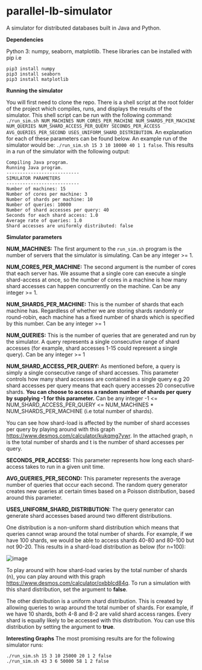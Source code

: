 # parallel-lb-simulator
A simulator for distributed databases built in Java and Python. 

**Dependencies**

Python 3: numpy, seaborn, matplotlib.
These libraries can be installed with pip i.e 
```
pip3 install numpy
pip3 install seaborn
pip3 install matplotlib
```

**Running the simulator**

You will first need to clone the repo. There is a shell script at the root folder of the project which compiles, runs, and displays the results of the simulator. This shell script can be run with the following command:
```./run_sim.sh NUM_MACHINES NUM_CORES_PER_MACHINE NUM_SHARDS_PER_MACHINE NUM_QUERIES NUM_SHARD_ACCESS_PER_QUERY SECONDS_PER_ACCESS AVG_QUERIES_PER_SECOND USES_UNIFORM_SHARD_DISTRIBUTION```. An explanation for each of these parameters can be found below. An example run of the simulator would be:
```./run_sim.sh 15 3 10 10000 40 1 1 false```. This results in a run of the simulator with the following output:
```
Compiling Java program.
Running Java program.
---------------------------
SIMULATOR PARAMETERS
---------------------------
Number of machines: 15
Number of cores per machine: 3
Number of shards per machine: 10
Number of queries: 10000
Number of shard accesses per query: 40
Seconds for each shard access: 1.0
Average rate of queries: 1.0
Shard accesses are uniformly distributed: false
```


**Simulator parameters**

**NUM_MACHINES:**
The first argument to the `run_sim.sh` program is the number of servers that the simulator is simulating. Can be any integer >= 1.

**NUM_CORES_PER_MACHINE:**
The second argument is the number of cores that each server has. We assume that a single core can execute a single shard-access at once, so the number of cores in a machine is how many shard accesses can happen concurrently on the machine. Can be any integer >= 1.

**NUM_SHARDS_PER_MACHINE:**
This is the number of shards that each machine has. Regardless of whether we are storing shards randomly or round-robin, each machine has a fixed number of shards which is specified by this number. Can be any integer >= 1

**NUM_QUERIES:**
This is the number of queries that are generated and run by the simulator. A query represents a single consecutive range of shard accesses (for example, shard accesses 1-15 could represent a single query). Can be any integer >= 1

**NUM_SHARD_ACCESS_PER_QUERY:**
As mentioned before, a query is simply a single consecutive range of shard accesses. This parameter controls how many shard accesses are contained in a single query e.g 20 shard accesses per query means that each query accesses 20 consecutive shards. **You can choose to access a random number of shards per query by supplying -1 for this parameter.** Can be any integer -1 <= NUM_SHARD_ACCESS_PER_QUERY <= NUM_MACHINES * NUM_SHARDS_PER_MACHINE (i.e total number of shards).

You can see how shard-load is affected by the number of shard accesses per query by playing around with this graph https://www.desmos.com/calculator/kukqmg7ywr. In the attached graph, n is the total number of shards and t is the number of shard accesses per query.

**SECONDS_PER_ACCESS:**
This parameter represents how long each shard-access takes to run in a given unit time.

**AVG_QUERIES_PER_SECOND:**
This parameter represents the average number of queries that occur each second. The random query generator creates new queries at certain times based on a Poisson distribution, based around this parameter.

**USES_UNIFORM_SHARD_DISTRIBUTION:**
The query generator can generate shard accesses based around two different distributions. 

One distribution is a non-uniform shard distribution which means that queries cannot wrap around the total number of shards. For example, if we have 100 shards, we would be able to access shards 40-80 and 80-100 but not 90-20. This results in a shard-load distribution as below (for n=100):

![image](https://user-images.githubusercontent.com/7289955/123534648-65d78a00-d6d3-11eb-954b-4a0c074e8064.png)

To play around with how shard-load varies by the total number of shards (n), you can play around with this graph https://www.desmos.com/calculator/oxbblcd84q. To run a simulation with this shard distribution, set the argument to **false**.

The other distribution is a uniform shard distribution. This is created by allowing queries to wrap around the total number of shards. For example, if we have 10 shards, both 4-8 and 8-2 are valid shard access ranges. Every shard is equally likely to be accessed with this distribution. You can use this distribution by setting the argument to **true**.


**Interesting Graphs**
The most promising results are for the following simulator runs: 
```
./run_sim.sh 15 3 10 25000 20 1 2 false
./run_sim.sh 43 3 6 50000 58 1 2 false
```
